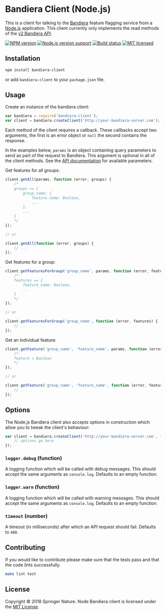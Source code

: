 
Bandiera Client (Node.js)
=========================

This is a client for talking to the [Bandiera][bandiera] feature flagging service from a [Node.js][node] application.
This client currently only implements the read methods of the [v2 Bandiera API][bandiera-api].

[![NPM version][shield-npm]][info-npm]
[![Node.js version support][shield-node]][info-node]
[![Build status][shield-build]][info-build]
[![MIT licensed][shield-license]][info-license]


Installation
------------

```sh
npm install bandiera-client
```

or add `bandiera-client` to your `package.json` file.


Usage
-----

Create an instance of the bandiera client:

```js
var bandiera = require('bandiera-client');
var client = bandiera.createClient('http://your-bandiera-server.com');
```

Each method of the client requires a callback. These callbacks accept two arguments, the first is an error object or `null` the second contains the response.

In the examples below, `params` is an object containing query parameters to send as part of the request to Bandiera. This argument is optional in all of the client methods. See the [API documentation][bandiera-api] for available parameters.

Get features for all groups:

```js
client.getAll(params, function (error, groups) {
    /*
    groups == {
        group_name: {
            feature_name: Boolean,
            ...
        },
        ...
    }
    */
});

// or

client.getAll(function (error, groups) {
    // ...
});
```

Get features for a group:

```js
client.getFeaturesForGroup('group_name', params, function (error, features) {
    /*
    features == {
        feature_name: Boolean,
        ...
    }
    */
});

// or

client.getFeaturesForGroup('group_name', function (error, features) {
    // ...
});
```

Get an individual feature:

```js
client.getFeature('group_name', 'feature_name', params, function (error, feature) {
    /*
    feature = Boolean
    */
});

// or

client.getFeature('group_name', 'feature_name', function (error, feature) {
    // ...
});
```


Options
-------

The Node.js Bandiera client also accepts options in construction which allow you to tweak the client's behaviour:

```js
var client = bandiera.createClient('http://your-bandiera-server.com', {
    // options go here
});
```

### `logger.debug` (function)

A logging function which will be called with debug messages. This should accept the same arguments as `console.log`. Defaults to an empty function.

### `logger.warn` (function)

A logging function which will be called with warning messages. This should accept the same arguments as `console.log`. Defaults to an empty function.

### `timeout` (number)

A timeout (in milliseconds) after which an API request should fail. Defaults to `400`.


Contributing
------------

If you would like to contribute please make sure that the tests pass and that the code lints successfully.

```sh
make lint test
```


License
-------

Copyright &copy; 2018 Springer Nature.
Node Bandiera client is licensed under the [MIT License][info-license].



[bandiera]: https://github.com/nature/bandiera
[bandiera-api]: https://github.com/nature/bandiera/wiki/API-Documentation
[node]: http://nodejs.org

[info-license]: LICENSE
[info-node]: package.json
[info-npm]: https://www.npmjs.com/package/bandiera-client
[info-build]: https://travis-ci.org/springernature/bandiera-client-node
[shield-dependencies]: https://img.shields.io/gemnasium/springernature/bandiera-client-node.svg
[shield-license]: https://img.shields.io/badge/license-MIT-blue.svg
[shield-node]: https://img.shields.io/badge/node.js%20support-4–6-brightgreen.svg
[shield-npm]: https://img.shields.io/npm/v/bandiera-client.svg
[shield-build]: https://img.shields.io/travis/springernature/bandiera-client-node/master.svg
